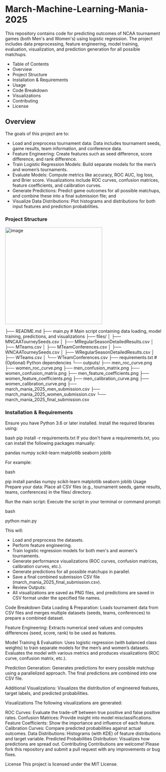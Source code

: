 # March-Machine-Learning-Mania-2025
This repository contains code for predicting outcomes of NCAA tournament games (both Men's and Women's) using logistic regression. The project includes data preprocessing, feature engineering, model training, evaluation, visualization, and prediction generation for all possible matchups.

- Table of Contents
- Overview
- Project Structure
- Installation & Requirements
- Usage
- Code Breakdown
- Visualizations
- Contributing
- License

## Overview
The goals of this project are to:

- Load and preprocess tournament data: Data includes tournament seeds, game results, team information, and conference data.
- Feature Engineering: Create features such as seed difference, score difference, and rank difference.
- Train Logistic Regression Models: Build separate models for the men’s and women’s tournaments.
- Evaluate Models: Compute metrics like accuracy, ROC AUC, log loss, and Brier score. Visualizations include ROC curves, confusion matrices, feature coefficients, and calibration curves.
- Generate Predictions: Predict game outcomes for all possible matchups, and combine these into a final submission file; and 
- Visualize Data Distributions: Plot histograms and distributions for both input features and prediction probabilities.

### Project Structure
<img width="313" alt="image" src="https://github.com/user-attachments/assets/84c5b2de-3522-4331-b401-7cc60d8b07c5" />

├── README.md
├── main.py                  # Main script containing data loading, model training, predictions, and visualizations
├── files/
│   ├── MNCAATourneySeeds.csv
│   ├── MRegularSeasonDetailedResults.csv
│   ├── MTeams.csv
│   ├── MTeamConferences.csv
│   ├── WNCAATourneySeeds.csv
│   ├── WRegularSeasonDetailedResults.csv
│   ├── WTeams.csv
│   └── WTeamConferences.csv
├── requirements.txt         # (Optional) Python dependencies
└── outputs/
    ├── men_roc_curve.png
    ├── women_roc_curve.png
    ├── men_confusion_matrix.png
    ├── women_confusion_matrix.png
    ├── men_feature_coefficients.png
    ├── women_feature_coefficients.png
    ├── men_calibration_curve.png
    ├── women_calibration_curve.png
    ├── march_mania_2025_men_submission.csv
    ├── march_mania_2025_women_submission.csv
    └── march_mania_2025_final_submission.csv

### Installation & Requirements
Ensure you have Python 3.6 or later installed. Install the required libraries using:

bash
pip install -r requirements.txt
If you don't have a requirements.txt, you can install the following packages manually:

pandas
numpy
scikit-learn
matplotlib
seaborn
joblib

For example:

bash

pip install pandas numpy scikit-learn matplotlib seaborn joblib
Usage
Prepare your data:
Place all CSV files (e.g., tournament seeds, game results, teams, conferences) in the files/ directory.

Run the main script:
Execute the script in your terminal or command prompt:

bash

python main.py

This will:

- Load and preprocess the datasets.
- Perform feature engineering.
- Train logistic regression models for both men's and women's tournaments.
- Generate performance visualizations (ROC curves, confusion matrices, calibration curves, etc.).
- Generate predictions for all possible matchups in parallel.
- Save a final combined submission CSV file (march_mania_2025_final_submission.csv).
- Review Outputs:
- All visualizations are saved as PNG files, and predictions are saved in CSV format under the specified file names.

Code Breakdown
Data Loading & Preparation:
Loads tournament data from CSV files and merges multiple datasets (seeds, teams, conferences) to prepare a combined dataset.

Feature Engineering:
Extracts numerical seed values and computes differences (seed, score, rank) to be used as features.

Model Training & Evaluation:
Uses logistic regression (with balanced class weights) to train separate models for the men’s and women’s datasets. Evaluates the model with various metrics and produces visualizations (ROC curve, confusion matrix, etc.).

Prediction Generation:
Generates predictions for every possible matchup using a parallelized approach. The final predictions are combined into one CSV file.

Additional Visualizations:
Visualizes the distribution of engineered features, target labels, and predicted probabilities.

Visualizations
The following visualizations are generated:

ROC Curves: Evaluate the trade-off between true positive and false positive rates.
Confusion Matrices: Provide insight into model misclassifications.
Feature Coefficients: Show the importance and influence of each feature.
Calibration Curves: Compare predicted probabilities against actual outcomes.
Data Distributions: Histograms (with KDE) of feature distributions and target variable.
Predicted Probabilities Distribution: Visualizes how predictions are spread out.
Contributing
Contributions are welcome! Please fork this repository and submit a pull request with any improvements or bug fixes.

License
This project is licensed under the MIT License.
